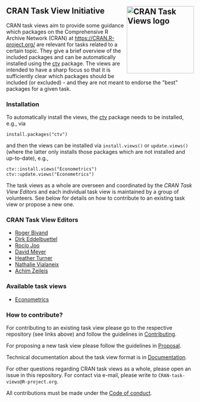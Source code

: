 ## CRAN Task View Initiative <img src="https://avatars.githubusercontent.com/u/61115545" align="right" alt="CRAN Task Views logo" width="180" />

CRAN task views aim to provide some guidance which packages on the Comprehensive
R Archive Network (CRAN) at <https://CRAN.R-project.org/> are relevant for tasks
related to a certain topic. They give a brief overview of the included packages
and can be automatically installed using the
[ctv](https://CRAN.R-project.org/package=ctv) package. The views are intended to
have a sharp focus so that it is sufficiently clear which packages should be
included (or excluded) - and they are not meant to endorse the "best" packages
for a given task.


### Installation

To automatically install the views, the [ctv](https://CRAN.R-project.org/package=ctv)
package needs to be installed, e.g., via

```
install.packages("ctv")
```

and then the views can be installed via `install.views()` or `update.views()`
(where the latter only installs those packages which are not installed and up-to-date),
e.g.,

```
ctv::install.views("Econometrics")
ctv::update.views("Econometrics")
```

The task views as a whole are overseen and coordinated by the _CRAN Task View
Editors_ and each individual task view is maintained by a group of volunteers.
See below for details on how to contribute to an existing task view or propose
a new one.


### CRAN Task View Editors

* [Roger Bivand](https://github.com/rsbivand)
* [Dirk Eddelbuettel](https://github.com/eddelbuettel)
* [Rocío Joo](https://github.com/rociojoo)
* [David Meyer](https://github.com/davidjohannesmeyer)
* [Heather Turner](https://github.com/hturner)
* [Nathalie Vialaneix](https://github.com/tuxette)
* [Achim Zeileis](https://github.com/zeileis)


### Available task views

* [Econometrics](https://github.com/cran-task-views/Econometrics/)


### How to contribute?

For contributing to an existing task view please go to the respective repository
(see links above) and follow the guidelines in [Contributing](Contributing.md).

For proposing a new task view please follow the guidelines in [Proposal](Proposal.md).

Technical documentation about the task view format is in [Documentation](Documentation.md).

For other questions regarding CRAN task views as a whole, please open an issue in this repository.
For contact via e-mail, please write to `CRAN-task-views@R-project.org`.

All contributions must be made under the [Code of conduct](CodeOfConduct.md).
